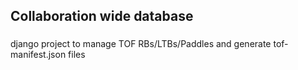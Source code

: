 ## Collaboration wide database

### 

django project to manage TOF RBs/LTBs/Paddles and generate tof-manifest.json files

